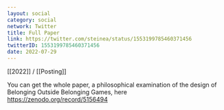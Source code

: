 ```yaml
---
layout: social
category: social
network: Twitter
title: Full Paper
link: https://twitter.com/steinea/status/1553199785460371456
twitterID: 1553199785460371456
date: 2022-07-29
---
```


[[2022]] / [[Posting]]

You can get the whole paper, a philosophical examination of the design of Belonging Outside Belonging Games, here <https://zenodo.org/record/5156494>
